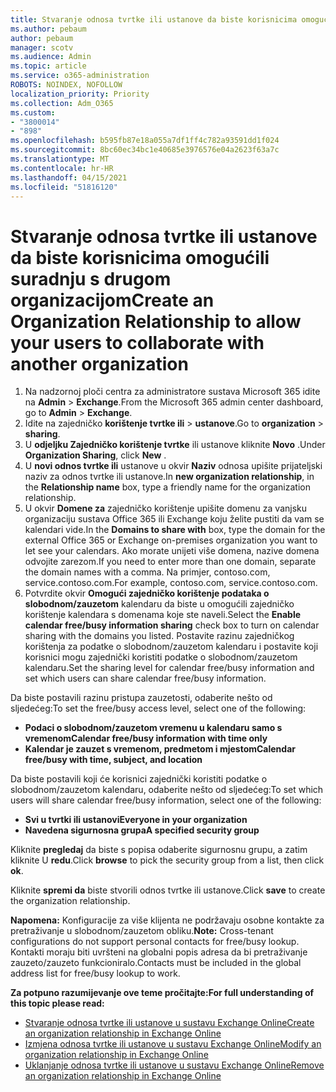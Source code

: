 ```yaml
---
title: Stvaranje odnosa tvrtke ili ustanove da biste korisnicima omogućili suradnju s drugom organizacijom
ms.author: pebaum
author: pebaum
manager: scotv
ms.audience: Admin
ms.topic: article
ms.service: o365-administration
ROBOTS: NOINDEX, NOFOLLOW
localization_priority: Priority
ms.collection: Adm_O365
ms.custom:
- "3800014"
- "898"
ms.openlocfilehash: b595fb87e18a055a7df1ff4c782a93591dd1f024
ms.sourcegitcommit: 8bc60ec34bc1e40685e3976576e04a2623f63a7c
ms.translationtype: MT
ms.contentlocale: hr-HR
ms.lasthandoff: 04/15/2021
ms.locfileid: "51816120"
---
```

# <a name="create-an-organization-relationship-to-allow-your-users-to-collaborate-with-another-organization"></a><span data-ttu-id="2515f-102">Stvaranje odnosa tvrtke ili ustanove da biste korisnicima omogućili suradnju s drugom organizacijom</span><span class="sxs-lookup"><span data-stu-id="2515f-102">Create an Organization Relationship to allow your users to collaborate with another organization</span></span>

1. <span data-ttu-id="2515f-103">Na nadzornoj ploči centra za administratore sustava Microsoft 365 idite na **Admin**  >  **Exchange**.</span><span class="sxs-lookup"><span data-stu-id="2515f-103">From the Microsoft 365 admin center dashboard, go to **Admin** > **Exchange**.</span></span>
2. <span data-ttu-id="2515f-104">Idite na zajedničko **korištenje tvrtke ili**  >  **ustanove**.</span><span class="sxs-lookup"><span data-stu-id="2515f-104">Go to **organization** > **sharing**.</span></span>
3. <span data-ttu-id="2515f-105">U **odjeljku Zajedničko korištenje tvrtke** ili ustanove kliknite **Novo** .</span><span class="sxs-lookup"><span data-stu-id="2515f-105">Under **Organization Sharing**, click **New** .</span></span>
4. <span data-ttu-id="2515f-106">U **novi odnos tvrtke ili** ustanove u okvir **Naziv** odnosa upišite prijateljski naziv za odnos tvrtke ili ustanove.</span><span class="sxs-lookup"><span data-stu-id="2515f-106">In **new organization relationship**, in the **Relationship name** box, type a friendly name for the organization relationship.</span></span>
5. <span data-ttu-id="2515f-107">U okvir **Domene za** zajedničko korištenje upišite domenu za vanjsku organizaciju sustava Office 365 ili Exchange koju želite pustiti da vam se kalendari vide.</span><span class="sxs-lookup"><span data-stu-id="2515f-107">In the **Domains to share with** box, type the domain for the external Office 365 or Exchange on-premises organization you want to let see your calendars.</span></span> <span data-ttu-id="2515f-108">Ako morate unijeti više domena, nazive domena odvojite zarezom.</span><span class="sxs-lookup"><span data-stu-id="2515f-108">If you need to enter more than one domain, separate the domain names with a comma.</span></span> <span data-ttu-id="2515f-109">Na primjer, contoso.com, service.contoso.com.</span><span class="sxs-lookup"><span data-stu-id="2515f-109">For example, contoso.com, service.contoso.com.</span></span>
6. <span data-ttu-id="2515f-110">Potvrdite okvir **Omogući zajedničko korištenje podataka o slobodnom/zauzetom** kalendaru da biste u omogućili zajedničko korištenje kalendara s domenama koje ste naveli.</span><span class="sxs-lookup"><span data-stu-id="2515f-110">Select the **Enable calendar free/busy information sharing** check box to turn on calendar sharing with the domains you listed.</span></span> <span data-ttu-id="2515f-111">Postavite razinu zajedničkog korištenja za podatke o slobodnom/zauzetom kalendaru i postavite koji korisnici mogu zajednički koristiti podatke o slobodnom/zauzetom kalendaru.</span><span class="sxs-lookup"><span data-stu-id="2515f-111">Set the sharing level for calendar free/busy information and set which users can share calendar free/busy information.</span></span>  

<span data-ttu-id="2515f-112">Da biste postavili razinu pristupa zauzetosti, odaberite nešto od sljedećeg:</span><span class="sxs-lookup"><span data-stu-id="2515f-112">To set the free/busy access level, select one of the following:</span></span>

- <span data-ttu-id="2515f-113">**Podaci o slobodnom/zauzetom vremenu u kalendaru samo s vremenom**</span><span class="sxs-lookup"><span data-stu-id="2515f-113">**Calendar free/busy information with time only**</span></span>
- <span data-ttu-id="2515f-114">**Kalendar je zauzet s vremenom, predmetom i mjestom**</span><span class="sxs-lookup"><span data-stu-id="2515f-114">**Calendar free/busy with time, subject, and location**</span></span>  

 <span data-ttu-id="2515f-115">Da biste postavili koji će korisnici zajednički koristiti podatke o slobodnom/zauzetom kalendaru, odaberite nešto od sljedećeg:</span><span class="sxs-lookup"><span data-stu-id="2515f-115">To set which users will share calendar free/busy information, select one of the following:</span></span>

- <span data-ttu-id="2515f-116">**Svi u tvrtki ili ustanovi**</span><span class="sxs-lookup"><span data-stu-id="2515f-116">**Everyone in your organization**</span></span>
- <span data-ttu-id="2515f-117">**Navedena sigurnosna grupa**</span><span class="sxs-lookup"><span data-stu-id="2515f-117">**A specified security group**</span></span>  

<span data-ttu-id="2515f-118">Kliknite **pregledaj** da biste s popisa odaberite sigurnosnu grupu, a zatim kliknite U **redu**.</span><span class="sxs-lookup"><span data-stu-id="2515f-118">Click **browse** to pick the security group from a list, then click **ok**.</span></span>

<span data-ttu-id="2515f-119">Kliknite **spremi da** biste stvorili odnos tvrtke ili ustanove.</span><span class="sxs-lookup"><span data-stu-id="2515f-119">Click **save** to create the organization relationship.</span></span>  

<span data-ttu-id="2515f-120">**Napomena:** Konfiguracije za više klijenta ne podržavaju osobne kontakte za pretraživanje u slobodnom/zauzetom obliku.</span><span class="sxs-lookup"><span data-stu-id="2515f-120">**Note:** Cross-tenant configurations do not support personal contacts for free/busy lookup.</span></span> <span data-ttu-id="2515f-121">Kontakti moraju biti uvršteni na globalni popis adresa da bi pretraživanje zauzeto/zauzeto funkcioniralo.</span><span class="sxs-lookup"><span data-stu-id="2515f-121">Contacts must be included in the global address list for free/busy lookup to work.</span></span>

<span data-ttu-id="2515f-122">**Za potpuno razumijevanje ove teme pročitajte:**</span><span class="sxs-lookup"><span data-stu-id="2515f-122">**For full understanding of this topic please read:**</span></span>

- [<span data-ttu-id="2515f-123">Stvaranje odnosa tvrtke ili ustanove u sustavu Exchange Online</span><span class="sxs-lookup"><span data-stu-id="2515f-123">Create an organization relationship in Exchange Online</span></span>](https://docs.microsoft.com/exchange/sharing/organization-relationships/create-an-organization-relationship)
- [<span data-ttu-id="2515f-124">Izmjena odnosa tvrtke ili ustanove u sustavu Exchange Online</span><span class="sxs-lookup"><span data-stu-id="2515f-124">Modify an organization relationship in Exchange Online</span></span>](https://docs.microsoft.com/exchange/sharing/organization-relationships/modify-an-organization-relationship)
- [<span data-ttu-id="2515f-125">Uklanjanje odnosa tvrtke ili ustanove u sustavu Exchange Online</span><span class="sxs-lookup"><span data-stu-id="2515f-125">Remove an organization relationship in Exchange Online</span></span>](https://docs.microsoft.com/exchange/sharing/organization-relationships/remove-an-organization-relationship)
